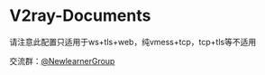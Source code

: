 # V2ray-Documents
请注意此配置只适用于ws+tls+web，纯vmess+tcp，tcp+tls等不适用

交流群：[@NewlearnerGroup](https://t.me/NewlearnerGroup)
